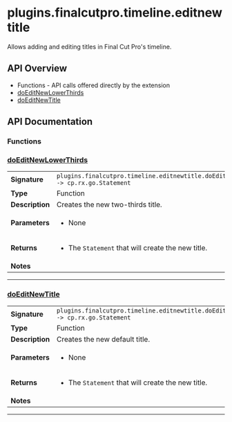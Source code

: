 # plugins.finalcutpro.timeline.editnewtitle

Allows adding and editing titles in Final Cut Pro's timeline.

## API Overview
* Functions - API calls offered directly by the extension
 * [doEditNewLowerThirds](#doeditnewlowerthirds)
 * [doEditNewTitle](#doeditnewtitle)

## API Documentation

### Functions


### [doEditNewLowerThirds](#doeditnewlowerthirds)

|                                             |                                                                                     |
| --------------------------------------------|-------------------------------------------------------------------------------------|
| **Signature**                               | `plugins.finalcutpro.timeline.editnewtitle.doEditNewLowerThirds() -> cp.rx.go.Statement`                                                                    |
| **Type**                                    | Function                                                                     |
| **Description**                             | Creates the new two-thirds title.                                                                     |
| **Parameters**                              | <ul><li>None</li></ul> |
| **Returns**                                 | <ul><li>The `Statement` that will create the new title.</li></ul>          |
| **Notes**                                   | <ul></ul>                |

---

### [doEditNewTitle](#doeditnewtitle)

|                                             |                                                                                     |
| --------------------------------------------|-------------------------------------------------------------------------------------|
| **Signature**                               | `plugins.finalcutpro.timeline.editnewtitle.doEditNewTitle() -> cp.rx.go.Statement`                                                                    |
| **Type**                                    | Function                                                                     |
| **Description**                             | Creates the new default title.                                                                     |
| **Parameters**                              | <ul><li>None</li></ul> |
| **Returns**                                 | <ul><li>The `Statement` that will create the new title.</li></ul>          |
| **Notes**                                   | <ul></ul>                |

---
